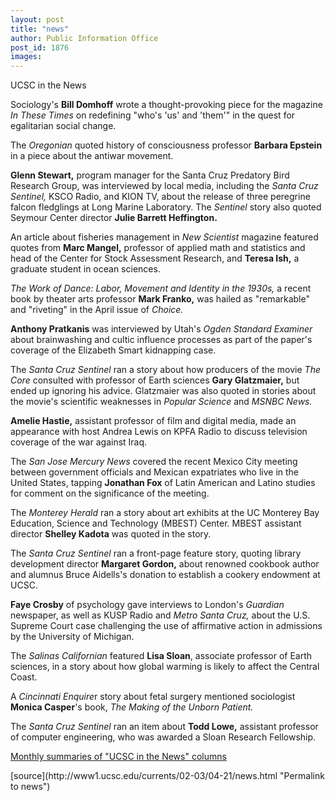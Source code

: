 ```yaml
---
layout: post
title: "news"
author: Public Information Office
post_id: 1876
images:
---
```


<p class="pagehead">
  UCSC in the News
</p>
<p>
  Sociology's <b>Bill Domhoff</b> wrote a thought-provoking piece for the magazine <i>In These Times</i> on redefining "who's 'us' and 'them'" in the quest for egalitarian social change.
</p>
<p>
  The <i>Oregonian</i> quoted history of consciousness professor <b>Barbara Epstein</b> in a piece about the antiwar movement.
</p>
<p>
  <b>Glenn Stewart,</b> program manager for the Santa Cruz Predatory Bird Research Group, was interviewed by local media, including the <i>Santa Cruz Sentinel,</i> KSCO Radio, and KION TV, about the release of three peregrine falcon fledglings at Long Marine Laboratory. The <i>Sentinel</i> story also quoted Seymour Center director <b>Julie Barrett Heffington.</b>
</p>
<p>
  An article about fisheries management in <i>New Scientist</i> magazine featured quotes from <b>Marc Mangel,</b> professor of applied math and statistics and head of the Center for Stock Assessment Research, and <b>Teresa Ish,</b> a graduate student in ocean sciences.
</p>
<p>
  <i>The Work of Dance: Labor, Movement and Identity in the 1930s,</i> a recent book by theater arts professor <b>Mark Franko,</b> was hailed as "remarkable" and "riveting" in the April issue of <i>Choice.</i>
</p>
<p>
  <b>Anthony Pratkanis</b> was interviewed by Utah's <i>Ogden Standard Examiner</i> about brainwashing and cultic influence processes as part of the paper's coverage of the Elizabeth Smart kidnapping case.<br>
</p>
<p>
  The <i>Santa Cruz Sentinel</i> ran a story about how producers of the movie <i>The Core</i> consulted with professor of Earth sciences <b>Gary Glatzmaier,</b> but ended up ignoring his advice. Glatzmaier was also quoted in stories about the movie's scientific weaknesses in <i>Popular Science</i> and <i>MSNBC News.</i>
</p>
<p>
  <b>Amelie Hastie,</b> assistant professor of film and digital media, made an appearance with host Andrea Lewis on KPFA Radio to discuss television coverage of the war against Iraq.
</p>
<p>
  The <i>San Jose Mercury News</i> covered the recent Mexico City meeting between government officials and Mexican expatriates who live in the United States, tapping <b>Jonathan Fox</b> of Latin American and Latino studies for comment on the significance of the meeting.
</p>
<p>
  The <i>Monterey Herald</i> ran a story about art exhibits at the UC Monterey Bay Education, Science and Technology (MBEST) Center. MBEST assistant director <b>Shelley Kadota</b> was quoted in the story.
</p>
<p>
  The <i>Santa Cruz Sentinel</i> ran a front-page feature story, quoting library development director <b>Margaret Gordon,</b> about renowned cookbook author and alumnus Bruce Aidells's donation to establish a cookery endowment at UCSC.
</p>
<p>
  <b>Faye Crosby</b> of psychology gave interviews to London's <i>Guardian</i> newspaper, as well as KUSP Radio and <i>Metro Santa Cruz,</i> about the U.S. Supreme Court case challenging the use of affirmative action in admissions by the University of Michigan.<br>
</p>
<p>
  The <i>Salinas Californian</i> featured <b>Lisa Sloan</b>, associate professor of Earth sciences, in a story about how global warming is likely to affect the Central Coast.
</p>
<p>
  A <i>Cincinnati Enquire</i>r story about fetal surgery mentioned sociologist <b>Monica Casper</b>'s book, <i>The Making of the Unborn Patient.</i>
</p>
<p>
  The <i>Santa Cruz Sentinel</i> ran an item about <b>Todd Lowe,</b> assistant professor of computer engineering, who was awarded a Sloan Research Fellowship.
</p>
<p>
  <a href="http://www.ucsc.edu/news_events/media_highlights">Monthly summaries of "UCSC in the News" columns</a><br>
</p>
<p>

</p>
[source](http://www1.ucsc.edu/currents/02-03/04-21/news.html "Permalink to news")
